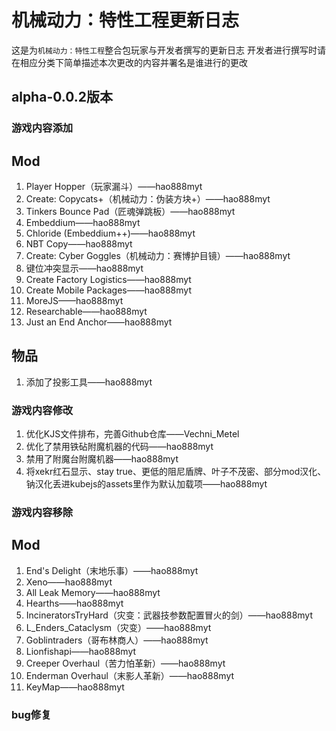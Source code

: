 # 机械动力：特性工程更新日志
这是为`机械动力：特性工程`整合包玩家与开发者撰写的更新日志
开发者进行撰写时请在相应分类下简单描述本次更改的内容并署名是谁进行的更改

## alpha-0.0.2版本

### 游戏内容添加
## Mod
1. Player Hopper（玩家漏斗）——hao888myt
2. Create: Copycats+（机械动力：伪装方块+）——hao888myt
3. Tinkers Bounce Pad（匠魂弹跳板）——hao888myt
4. Embeddium——hao888myt
5. Chloride (Embeddium++)——hao888myt
6. NBT Copy——hao888myt
7. Create: Cyber Goggles（机械动力：赛博护目镜）——hao888myt
8. 键位冲突显示——hao888myt
9.  Create Factory Logistics——hao888myt
10. Create Mobile Packages——hao888myt
11. MoreJS——hao888myt
12. Researchable——hao888myt
13. Just an End Anchor——hao888myt
## 物品
1. 添加了投影工具——hao888myt

### 游戏内容修改
1. 优化KJS文件排布，完善Github仓库——Vechni_Metel
2. 优化了禁用铁砧附魔机器的代码——hao888myt
3. 禁用了附魔台附魔机器——hao888myt
4. 将xekr红石显示、stay true、更低的阻尼盾牌、叶子不茂密、部分mod汉化、钠汉化丢进kubejs的assets里作为默认加载项——hao888myt

### 游戏内容移除
## Mod
1. End's Delight（末地乐事）——hao888myt
2. Xeno——hao888myt
3. All Leak Memory——hao888myt
4. Hearths——hao888myt
5. IncineratorsTryHard（灾变：武器技参数配置冒火的剑）——hao888myt
6. L_Enders_Cataclysm（灾变）——hao888myt
7. Goblintraders（哥布林商人）——hao888myt
8. Lionfishapi——hao888myt
9. Creeper Overhaul（苦力怕革新）——hao888myt
10. Enderman Overhaul（末影人革新）——hao888myt
11. KeyMap——hao888myt

### bug修复
